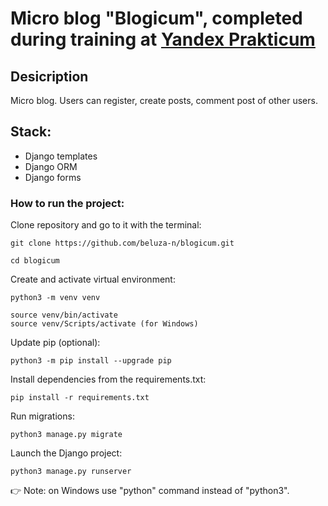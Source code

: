 # Micro blog "Blogicum", completed during training at [Yandex Prakticum](https://practicum.yandex.ru/)

## Desicription
Micro blog. Users can register, create posts, comment post of other users.

## Stack:
* Django templates
* Django ORM
* Django forms

### How to run the project:
Clone repository and go to it with the terminal:

```
git clone https://github.com/beluza-n/blogicum.git
```

```
cd blogicum
```

Create and activate virtual environment:

```
python3 -m venv venv
```

```
source venv/bin/activate
source venv/Scripts/activate (for Windows)
```

Update pip (optional):

```
python3 -m pip install --upgrade pip
```

Install dependencies from the requirements.txt:

```
pip install -r requirements.txt
```

Run migrations:

```
python3 manage.py migrate
```

Launch the Django project:

```
python3 manage.py runserver
```
:point_right: Note: on Windows use "python" command instead of "python3".